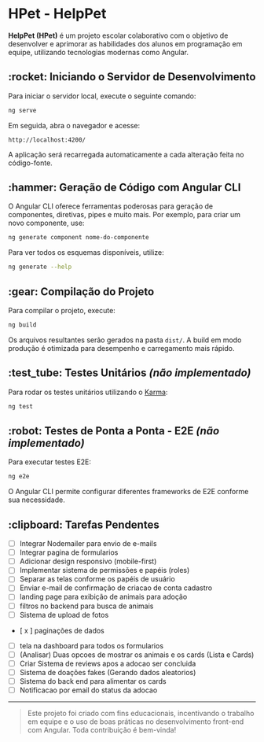# HPet - HelpPet

**HelpPet (HPet)** é um projeto escolar colaborativo com o objetivo de desenvolver e aprimorar as habilidades dos alunos em programação em equipe, utilizando tecnologias modernas como Angular.

## \:rocket: Iniciando o Servidor de Desenvolvimento

Para iniciar o servidor local, execute o seguinte comando:

```bash
ng serve
```

Em seguida, abra o navegador e acesse:

```
http://localhost:4200/
```

A aplicação será recarregada automaticamente a cada alteração feita no código-fonte.

## \:hammer: Geração de Código com Angular CLI

O Angular CLI oferece ferramentas poderosas para geração de componentes, diretivas, pipes e muito mais. Por exemplo, para criar um novo componente, use:

```bash
ng generate component nome-do-componente
```

Para ver todos os esquemas disponíveis, utilize:

```bash
ng generate --help
```

## \:gear: Compilação do Projeto

Para compilar o projeto, execute:

```bash
ng build
```

Os arquivos resultantes serão gerados na pasta `dist/`. A build em modo produção é otimizada para desempenho e carregamento mais rápido.

## \:test\_tube: Testes Unitários *(não implementado)*

Para rodar os testes unitários utilizando o [Karma](https://karma-runner.github.io):

```bash
ng test
```

## \:robot: Testes de Ponta a Ponta - E2E *(não implementado)*

Para executar testes E2E:

```bash
ng e2e
```

O Angular CLI permite configurar diferentes frameworks de E2E conforme sua necessidade.

## \:clipboard: Tarefas Pendentes

* [ ] Integrar Nodemailer para envio de e-mails
* [ ] Integrar pagina de formularios 
* [ ] Adicionar design responsivo (mobile-first)
* [ ] Implementar sistema de permissões e papéis (roles)
* [ ] Separar as telas conforme os papéis de usuário
* [ ] Enviar e-mail de confirmação de criacao de conta cadastro
* [ ] landing page para exibição de animais para adoção
* [ ] filtros no backend para busca de animais
* [ ] Sistema de upload de fotos
* [ x ] paginações de dados 
* [ ] tela na dashboard para todos os formularios
* [ ] (Analisar) Duas opcoes de mostrar os animais e os cards (Lista e Cards)
* [ ] Criar Sistema de reviews apos a adocao ser concluida
* [ ] Sistema de doações fakes (Gerando dados aleatorios)
* [ ] Sistema do back end para alimentar os cards
* [ ] Notificacao por email do status da adocao
---

> Este projeto foi criado com fins educacionais, incentivando o trabalho em equipe e o uso de boas práticas no desenvolvimento front-end com Angular. Toda contribuição é bem-vinda!
